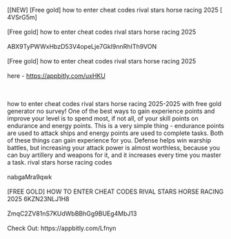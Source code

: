 [[NEW] [Free gold] how to enter cheat codes rival stars horse racing 2025 [ 4VSrG5m]
<br>
<br>[Free gold] how to enter cheat codes rival stars horse racing 2025
<br>
<br>ABX9TyPWWxHbzD53V4opeLje7GkI9nnRhITh9VON
<br>
<br>[Free gold] how to enter cheat codes rival stars horse racing 2025
<br>
<br>here - https://appbitly.com/uxHKU

<br>
<br>how to enter cheat codes rival stars horse racing 2025-2025 with free gold generator no survey! One of the best ways to gain experience points and improve your level is to spend most, if not all, of your skill points on endurance and energy points. This is a very simple thing - endurance points are used to attack ships and energy points are used to complete tasks. Both of these things can gain experience for you. Defense helps win warship battles, but increasing your attack power is almost worthless, because you can buy artillery and weapons for it, and it increases every time you master a task. rival stars horse racing codes
<br>
<br>nabgaMra9qwk
<br>
<br>[FREE GOLD] HOW TO ENTER CHEAT CODES RIVAL STARS HORSE RACING 2025 6KZN23NLJ1H8
<br>
<br>ZmqC2ZV81nS7KUdWbBBhGg9BUEg4MbJ13
<br>
<br>Check Out: https://appbitly.com/Lfnyn
<br>

